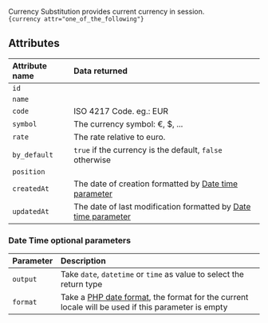 Currency Substitution provides current currency in session.  
`{currency attr="one_of_the_following"}`

## Attributes

| Attribute name | Data returned                                                                                          |
|:---------------|:-------------------------------------------------------------------------------------------------------|
| `id`           | 	                                                                                                      |
| `name`         |                                                                                                        |
| `code`         | 	       ISO 4217 Code. eg.: EUR                                                                        |
| ` symbol `     | 	 	                	The currency symbol: €, $, ...                                                     |
| ` rate `       | 	 	 	                                The rate relative to euro.                                        |
| ` by_default ` | 	 	 	`true` if the currency is the default, `false` otherwise                                 |
| ` position `   | 	 	 	                                                                                                  |
| ` createdAt `  | 	 	 	The date of creation formatted by  [Date time parameter](#date-time-optional-parameters)          |
| ` updatedAt `  | 	 	 	The date of last modification formatted by  [Date time parameter](#date-time-optional-parameters) |

### Date Time optional parameters
| Parameter | Description                                                                                                                                             |
|:----------|:--------------------------------------------------------------------------------------------------------------------------------------------------------|
| `output`  | Take `date`, `datetime` or `time` as value to select the return type                                                                                    |
| `format`  | Take a [PHP date format](https://www.php.net/manual/fr/datetime.format.php),  the format for the current locale will be used if this parameter is empty |
